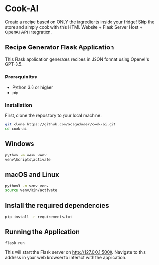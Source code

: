 # Cook-AI

Create a recipe based on ONLY the ingredients inside your fridge! Skip the store and simply cook with this HTML Website + Flask Server Host + OpenAI API Integration.

## Recipe Generator Flask Application

This Flask application generates recipes in JSON format using OpenAI's GPT-3.5.

### Prerequisites

- Python 3.6 or higher
- pip

### Installation

First, clone the repository to your local machine:

```bash
git clone https://github.com/acageduser/cook-ai.git
cd cook-ai
```

## Windows

```bash
python -m venv venv
venv\Scripts\activate
```

## macOS and Linux

```bash
python3 -m venv venv
source venv/bin/activate
```

## Install the required dependencies
```bash
pip install -r requirements.txt
```

## Running the Application

```bash
flask run
```

This will start the Flask server on http://127.0.0.1:5000. Navigate to this address in your web browser to interact with the application.

